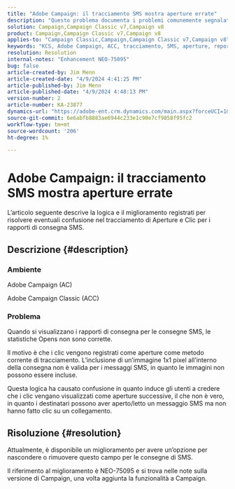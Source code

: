 ```yaml
---
title: "Adobe Campaign: il tracciamento SMS mostra aperture errate"
description: "Questo problema documenta i problemi comunemente segnalati con il tracciamento della consegna SMS che mostra aperture non corrette nei rapporti di consegna"
solution: Campaign,Campaign Classic v7,Campaign v8
product: Campaign,Campaign Classic v7,Campaign v8
applies-to: "Campaign Classic,Campaign,Campaign Classic v7,Campaign v8"
keywords: "KCS, Adobe Campaign, ACC, tracciamento, SMS, aperture, reporting, AC, Adobe Campaign Classic, domande frequenti"
resolution: Resolution
internal-notes: "Enhancement NEO-75095"
bug: false
article-created-by: Jim Menn
article-created-date: "4/9/2024 4:41:25 PM"
article-published-by: Jim Menn
article-published-date: "4/9/2024 4:48:13 PM"
version-number: 2
article-number: KA-23877
dynamics-url: "https://adobe-ent.crm.dynamics.com/main.aspx?forceUCI=1&pagetype=entityrecord&etn=knowledgearticle&id=c16e5eff-8ff6-ee11-a1fe-6045bd006268"
source-git-commit: 6e6abfb8883ae6944c233e1c90e7cf9858f95fc2
workflow-type: tm+mt
source-wordcount: '206'
ht-degree: 1%

---
```


# Adobe Campaign: il tracciamento SMS mostra aperture errate


L’articolo seguente descrive la logica e il miglioramento registrati per risolvere eventuali confusione nel tracciamento di Aperture e Clic per i rapporti di consegna SMS.

## Descrizione {#description}


### Ambiente

Adobe Campaign (AC)

Adobe Campaign Classic (ACC)

### Problema

Quando si visualizzano i rapporti di consegna per le consegne SMS, le statistiche Opens non sono corrette.

Il motivo è che i clic vengono registrati come aperture come metodo corrente di tracciamento. L’inclusione di un’immagine 1x1 pixel all’interno della consegna non è valida per i messaggi SMS, in quanto le immagini non possono essere incluse.

Questa logica ha causato confusione in quanto induce gli utenti a credere che i clic vengano visualizzati come aperture successive, il che non è vero, in quanto i destinatari possono aver aperto/letto un messaggio SMS ma non hanno fatto clic su un collegamento.


## Risoluzione {#resolution}


Attualmente, è disponibile un miglioramento per avere un’opzione per nascondere o rimuovere questo campo per le consegne di SMS.

Il riferimento al miglioramento è NEO-75095 e si trova nelle note sulla versione di Campaign, una volta aggiunta la funzionalità a Campaign.
